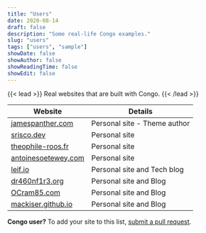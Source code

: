 ```yaml
---
title: "Users"
date: 2020-08-14
draft: false
description: "Some real-life Congo examples."
slug: "users"
tags: ["users", "sample"]
showDate: false
showAuthor: false
showReadingTime: false
showEdit: false
---
```


{{< lead >}}
Real websites that are built with Congo.
{{< /lead >}}

| Website                                             | Details                      |
| --------------------------------------------------- | ---------------------------- |
| [jamespanther.com](https://jamespanther.com)        | Personal site - Theme author |
| [srisco.dev](https://srisco.dev)                    | Personal site                |
| [theophile-roos.fr](https://theophile-roos.fr)      | Personal site                |
| [antoinesoetewey.com](https://antoinesoetewey.com/) | Personal site                |
| [leif.io](https://leif.io/)                         | Personal site and Tech blog  |
| [dr460nf1r3.org](https://dr460nf1r3.org/)           | Personal site and Blog       |
| [OCram85.com](https://ocram85.com)                  | Personal site and Blog       |
| [mackiser.github.io](https://mackiser.github.io)    | Personal site and Blog       |

**Congo user?** To add your site to this list, [submit a pull request](https://github.com/jpanther/congo/blob/dev/exampleSite/content/users.md).
